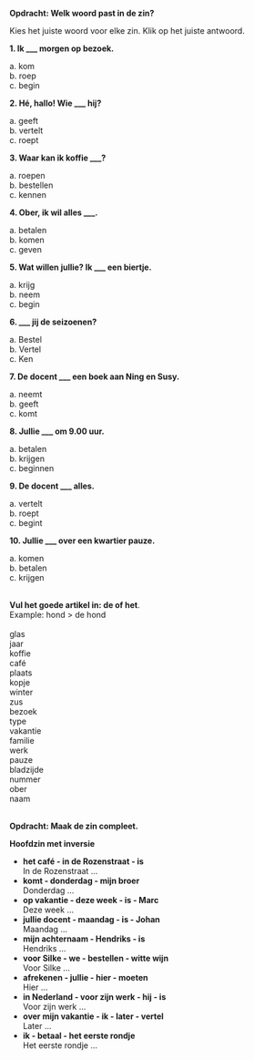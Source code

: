 **Opdracht: Welk woord past in de zin?**

Kies het juiste woord voor elke zin. Klik op het juiste antwoord.

**1. Ik \___ morgen op bezoek.**

a. kom  
b. roep  
c. begin

**2. Hé, hallo! Wie \___ hij?**

a. geeft  
b. vertelt  
c. roept

**3. Waar kan ik koffie \___?**

a. roepen  
b. bestellen  
c. kennen

**4. Ober, ik wil alles \___.**

a. betalen  
b. komen  
c. geven

**5. Wat willen jullie? Ik \___ een biertje.**

a. krijg  
b. neem  
c. begin

**6. \___ jij de seizoenen?**

a. Bestel  
b. Vertel  
c. Ken

**7. De docent \___ een boek aan Ning en Susy.**

a. neemt  
b. geeft  
c. komt

**8. Jullie \___ om 9.00 uur.**

a. betalen  
b. krijgen  
c. beginnen

**9. De docent \___ alles.**

a. vertelt  
b. roept  
c. begint

**10. Jullie \___ over een kwartier pauze.**

a. komen  
b. betalen  
c. krijgen

<br/>**Vul het goede artikel in: de of het**.  
Example: hond > de hond  
<br/>glas  
jaar  
koffie  
café  
plaats  
kopje  
winter  
zus  
bezoek  
type  
vakantie  
familie  
werk  
pauze  
bladzijde  
nummer  
ober  
naam  
<br/>

**Opdracht: Maak de zin compleet.**

**Hoofdzin met inversie**

- **het café - in de Rozenstraat - is**  
    In de Rozenstraat …
- **komt - donderdag - mijn broer**  
    Donderdag …
- **op vakantie - deze week - is - Marc**  
    Deze week …
- **jullie docent - maandag - is - Johan**  
    Maandag …
- **mijn achternaam - Hendriks - is**  
    Hendriks …
- **voor Silke - we - bestellen - witte wijn**  
    Voor Silke …
- **afrekenen - jullie - hier - moeten**  
    Hier …
- **in Nederland - voor zijn werk - hij - is**  
    Voor zijn werk …
- **over mijn vakantie - ik - later - vertel**  
    Later …
- **ik - betaal - het eerste rondje**  
    Het eerste rondje …
